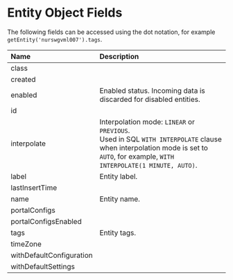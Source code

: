 # Entity Object Fields

The following fields can be accessed using the dot notation, for example `getEntity('nurswgvml007').tags`.

|**Name**|**Description** |
|:---|:---|
| class                    | |
| created                  | |
| enabled                  | Enabled status. Incoming data is discarded for disabled entities.|
| id                       | |
| interpolate              | Interpolation mode: `LINEAR` or `PREVIOUS`. <br>Used in SQL `WITH INTERPOLATE` clause when interpolation mode is set to `AUTO`, for example, `WITH INTERPOLATE(1 MINUTE, AUTO)`.|
| label                    | Entity label. |
| lastInsertTime           | |
| name                     | Entity name. |
| portalConfigs            | |
| portalConfigsEnabled     | |
| tags                     | Entity tags.|
| timeZone                 | |
| withDefaultConfiguration | |
| withDefaultSettings      | |           
